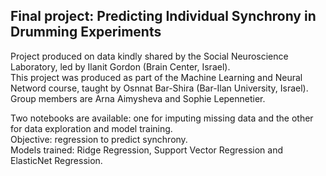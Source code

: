 ## Final project: Predicting Individual Synchrony in Drumming Experiments
Project produced on data kindly shared by the Social Neuroscience Laboratory, led by Ilanit Gordon (Brain Center, Israel). <br>
This project was produced as part of the Machine Learning and Neural Netword course, taught by Osnnat Bar-Shira (Bar-Ilan University, Israel). <br>
Group members are Arna Aimysheva and Sophie Lepennetier.

Two notebooks are available: one for imputing missing data and the other for data exploration and model training. <br>
Objective: regression to predict synchrony. <br>
Models trained: Ridge Regression, Support Vector Regression and ElasticNet Regression.
